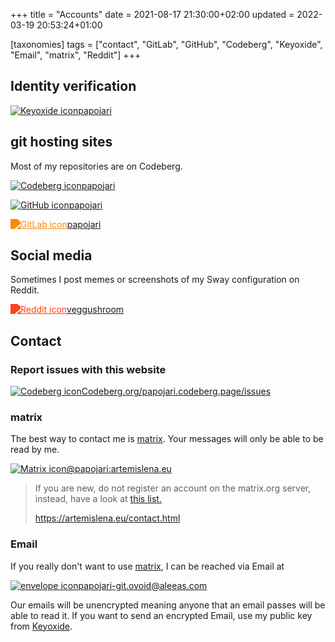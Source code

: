 +++
title = "Accounts"
date = 2021-08-17 21:30:00+02:00
updated = 2022-03-19 20:53:24+01:00

[taxonomies]
tags = ["contact", "GitLab", "GitHub", "Codeberg", "Keyoxide", "Email", "matrix", "Reddit"]
+++
## Identity verification

<a href="https://keyoxide.org/319A982F5F12013B730139FF5D98BEEC20C9695C">
	<p class="badge">
		<img src="https://keyoxide.org/static/img/logo_circle.png" alt="Keyoxide icon"/>papojari
	</p>
</a>

## git hosting sites

Most of my repositories are on Codeberg.

<a href="https://codeberg.org/papojari">
	<p class="badge">
		<img class="white-when-dark" src="../logos/codeberg.svg" alt="Codeberg icon"/>papojari
	</p>
</a>

<a href="https://github.com/papojari">
	<p class="badge">
		<img class="white-when-dark" src="../fontawesome/svgs/brands/github.svg" alt="GitHub icon"/>papojari
	</p>
</a>

<a href="https://gitlab.com/papojari">
	<p class="badge">
		<img style="filter: invert(50%) sepia(100%) saturate(250%) hue-rotate(350deg)
		brightness(90%) contrast(200%);" src="../fontawesome/svgs/brands/gitlab.svg" alt="GitLab icon"/>papojari
	</p>
</a>

## Social media

Sometimes I post memes or screenshots of my Sway configuration on Reddit.

<a href="https://reddit.artemislena.eu/u/veggushroom">
	<p class="badge">
		<img style="filter: invert(50%) sepia(100%) saturate(250%) hue-rotate(315deg)
		brightness(90%) contrast(600%);" src="../fontawesome/svgs/brands/reddit-alien.svg" alt="Reddit icon"/>veggushroom
	</p>
</a>

## Contact

### Report issues with this website

<a href="https://codeberg.org/papojari/papojari.codeberg.page/issues">
	<p class="badge">
		<img class="white-when-dark" src="../logos/codeberg.svg" alt="Codeberg icon"/>Codeberg.org/papojari.codeberg.page/issues
	</p>
</a>

### matrix

The best way to contact me is [matrix](https://matrix.org/). Your messages will only be able to be read by me.

<a href="https://matrix.to/#/@papojari:artemislena.eu">
	<p class="badge">
		<img class="white-when-dark" src="../logos/matrix.svg" alt="Matrix icon"/>@papojari:artemislena.eu
	</p>
</a>

> If you are new, do not register an account on the matrix.org server, instead, have a look at [this list.](https://github.com/techlore/faq-bot/blob/6c257e35c9033de7222be16528f3ab39a466b56a/faq.json#L10)
>
> <https://artemislena.eu/contact.html>

### Email

If you really don't want to use [matrix](https://matrix.org/), I can be reached via Email at

<a href="mailto:papojari-git.ovoid@aleeas.com">
	<p class="badge">
		<img class="white-when-dark" src="../fontawesome/svgs/regular/envelope.svg" alt="envelope icon"/>papojari-git.ovoid@aleeas.com
	</p>
</a>

Our emails will be unencrypted meaning anyone that an email passes will be able to read it. If you want to send an encrypted Email, use my public key from [Keyoxide](https://keyoxide.org/319A982F5F12013B730139FF5D98BEEC20C9695C).